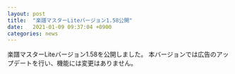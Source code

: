 ```yaml
---
layout: post
title:  "楽譜マスターLiteバージョン1.58公開"
date:   2021-01-09 09:37:04 +0900
categories: news
---
```


楽譜マスターLiteバージョン1.58を公開しました。
本バージョンでは広告のアップデートを行い、機能には変更はありません。